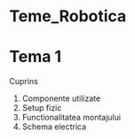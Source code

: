 # Teme_Robotica
# Tema 1
Cuprins
1. Componente utilizate
2. Setup fizic
3. Functionalitatea montajului
4. Schema electrica
